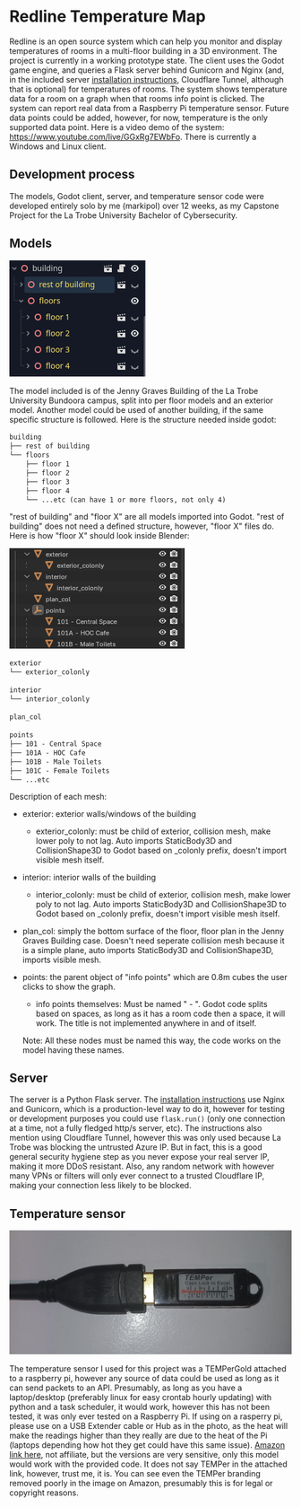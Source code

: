 # Redline Temperature Map
Redline is an open source system which can help you monitor and display temperatures of rooms in a multi-floor building in a 3D environment. The project is currently in a working prototype state. The client uses the Godot game engine, and queries a Flask server behind Gunicorn and Nginx (and, in the included server [installation instructions](server/README.md), Cloudflare Tunnel, although that is optional) for temperatures of rooms. The system shows temperature data for a room on a graph when that rooms info point is clicked. The system can report real data from a Raspberry Pi temperature sensor. Future data points could be added, however, for now, temperature is the only supported data point. Here is a video demo of the system: https://www.youtube.com/live/GGxRg7EWbFo. There is currently a Windows and Linux client.
## Development process
The models, Godot client, server, and temperature sensor code were developed entirely solo by me (markipol) over 12 weeks, as my Capstone Project for the La Trobe University Bachelor of Cybersecurity. 
## Models

<picture>
  <img src="images/godot_building_model_structure.png" >
</picture>

The model included is of the Jenny Graves Building of the La Trobe University Bundoora campus, split into per floor models and an exterior model. Another model could be used of another building, if the same specific structure is followed. Here is the structure needed inside godot:
```
building
├── rest of building
└── floors
    ├── floor 1
    ├── floor 2
    ├── floor 3
    ├── floor 4
    └── ...etc (can have 1 or more floors, not only 4)
```

"rest of building" and "floor X" are all models imported into Godot. "rest of building" does not need a defined structure, however, "floor X" files do. Here is how "floor X" should look inside Blender:

<picture>
  <img src="images/blender_floor_model_structure.png" >
</picture>

```
exterior
└── exterior_colonly

interior
└── interior_colonly

plan_col

points
├── 101 - Central Space
├── 101A - HOC Cafe
├── 101B - Male Toilets
├── 101C - Female Toilets
└── ...etc
```

Description of each mesh:
- exterior: exterior walls/windows of the building
  - exterior_colonly: must be child of exterior, collision mesh, make lower poly to not lag. Auto imports StaticBody3D and CollisionShape3D to Godot based on _colonly prefix, doesn't import visible mesh itself.

- interior: interior walls of the building
  - interior_colonly: must be child of exterior, collision mesh, make lower poly to not lag. Auto imports StaticBody3D and CollisionShape3D to Godot based on _colonly prefix, doesn't import visible mesh itself.

- plan_col: simply the bottom surface of the floor, floor plan in the Jenny Graves Building case. Doesn't need seperate collision mesh because it is a simple plane, auto imports StaticBody3D and CollisionShape3D, imports visible mesh.

- points: the parent object of "info points" which are 0.8m cubes the user clicks to show the graph.
  - info points themselves: Must be named "<Room code> - <Room title>". Godot code splits based on spaces, as long as it has a room code then a space, it will work. The title is not implemented anywhere in and of itself.

  Note: All these nodes must be named this way, the code works on the model having these names.
## Server
The server is a Python Flask server. The [installation instructions](server/README.md) use Nginx and Gunicorn, which is a production-level way to do it, however for testing or development purposes you could use ```flask.run()``` (only one connection at a time, not a fully fledged http/s server, etc). The instructions also mention using Cloudflare Tunnel, however this was only used because La Trobe was blocking the untrusted Azure IP. But in fact, this is a good general security hygiene step as you never expose your real server IP, making it more DDoS resistant. Also, any random network with however many VPNs or filters will only ever connect to a trusted Cloudflare IP, making your connection less likely to be blocked. 
## Temperature sensor

<picture>
  <img src="images/TEMPerGold.jpg" alt="A TEMPerGold attached to a USB Extension cable" width="600">
</picture>

The temperature sensor I used for this project was a TEMPerGold attached to a raspberry pi, however any source of data could be used as long as it can send packets to an API. Presumably, as long as you have a laptop/desktop (preferably linux for easy crontab hourly updating) with python and a task scheduler, it would work, however this has not been tested, it was only ever tested on a Raspberry Pi. If using on a rasperry pi, please use on a USB Extender cable or Hub as in the photo, as the heat will make the readings higher than they really are due to the heat of the Pi (laptops depending how hot they get could have this same issue). 
[Amazon link here](https://www.amazon.com.au/dp/B0B6Q236MK?ref=ppx_yo2ov_dt_b_fed_asin_title), not affiliate, but the versions are very sensitive, only this model would work with the provided code. It does not say TEMPer in the attached link, however, trust me, it is. You can see even the TEMPer branding removed poorly in the image on Amazon, presumably this is for legal or copyright reasons.

